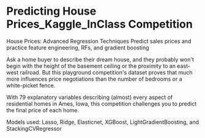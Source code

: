 # Predicting House Prices_Kaggle_InClass Competition


House Prices: Advanced Regression Techniques Predict sales prices and practice feature engineering, RFs, and gradient boosting


Ask a home buyer to describe their dream house, and they probably won't begin with the height of the basement ceiling or the proximity to an east-west railroad. But this playground competition's dataset proves that much more influences price negotiations than the number of bedrooms or a white-picket fence.

With 79 explanatory variables describing (almost) every aspect of residential homes in Ames, Iowa, this competition challenges you to predict the final price of each home.

Models used: Lasso, Ridge, Elasticnet, XGBoost, LightGradientBoosting, and StackingCVRegressor
